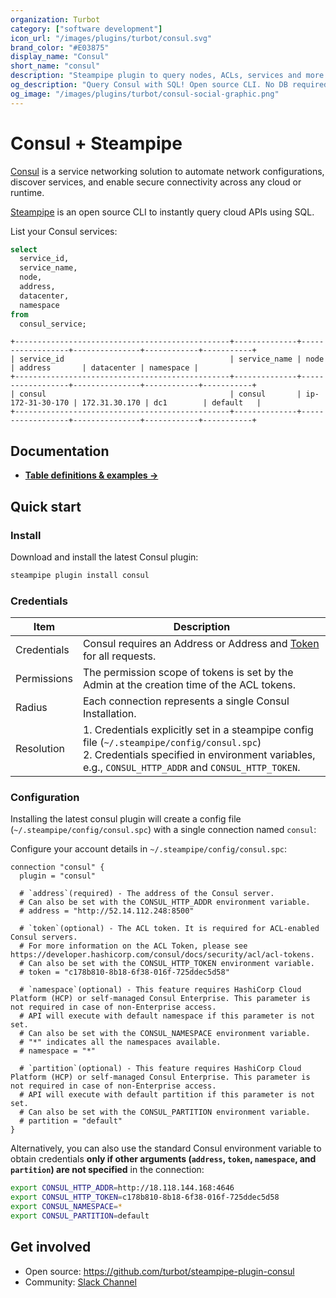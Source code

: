 ```yaml
---
organization: Turbot
category: ["software development"]
icon_url: "/images/plugins/turbot/consul.svg"
brand_color: "#E03875"
display_name: "Consul"
short_name: "consul"
description: "Steampipe plugin to query nodes, ACLs, services and more from Consul."
og_description: "Query Consul with SQL! Open source CLI. No DB required."
og_image: "/images/plugins/turbot/consul-social-graphic.png"
---
```


# Consul + Steampipe

[Consul](https://www.consul.io/) is a service networking solution to automate network configurations, discover services, and enable secure connectivity across any cloud or runtime.

[Steampipe](https://steampipe.io) is an open source CLI to instantly query cloud APIs using SQL.

List your Consul services:

```sql
select
  service_id,
  service_name,
  node,
  address,
  datacenter,
  namespace
from
  consul_service;
```

```
+------------------------------------------------+--------------+------------------+---------------+------------+-----------+
| service_id                                     | service_name | node             | address       | datacenter | namespace |
+------------------------------------------------+--------------+------------------+---------------+------------+-----------+
| consul                                         | consul       | ip-172-31-30-170 | 172.31.30.170 | dc1        | default   |
+------------------------------------------------+--------------+------------------+---------------+------------+-----------+
```

## Documentation

- **[Table definitions & examples →](/plugins/turbot/consul/tables)**

## Quick start

### Install

Download and install the latest Consul plugin:

```sh
steampipe plugin install consul
```

### Credentials

| Item        | Description                                                                                                                                                                                           |
| ----------- | ----------------------------------------------------------------------------------------------------------------------------------------------------------------------------------------------------- |
| Credentials | Consul requires an Address or Address and [Token](https://developer.hashicorp.com/consul/docs/security/acl/acl-tokens) for all requests.                                                              |
| Permissions | The permission scope of tokens is set by the Admin at the creation time of the ACL tokens.                                                                                                            |
| Radius      | Each connection represents a single Consul Installation.                                                                                                                                              |
| Resolution  | 1. Credentials explicitly set in a steampipe config file (`~/.steampipe/config/consul.spc`)<br />2. Credentials specified in environment variables, e.g., `CONSUL_HTTP_ADDR` and `CONSUL_HTTP_TOKEN`. |

### Configuration

Installing the latest consul plugin will create a config file (`~/.steampipe/config/consul.spc`) with a single connection named `consul`:

Configure your account details in `~/.steampipe/config/consul.spc`:

```hcl
connection "consul" {
  plugin = "consul"

  # `address`(required) - The address of the Consul server.
  # Can also be set with the CONSUL_HTTP_ADDR environment variable.
  # address = "http://52.14.112.248:8500"

  # `token`(optional) - The ACL token. It is required for ACL-enabled Consul servers.
  # For more information on the ACL Token, please see https://developer.hashicorp.com/consul/docs/security/acl/acl-tokens.
  # Can also be set with the CONSUL_HTTP_TOKEN environment variable.
  # token = "c178b810-8b18-6f38-016f-725ddec5d58"

  # `namespace`(optional) - This feature requires HashiCorp Cloud Platform (HCP) or self-managed Consul Enterprise. This parameter is not required in case of non-Enterprise access.
  # API will execute with default namespace if this parameter is not set.
  # Can also be set with the CONSUL_NAMESPACE environment variable.
  # "*" indicates all the namespaces available.
  # namespace = "*"

  # `partition`(optional) - This feature requires HashiCorp Cloud Platform (HCP) or self-managed Consul Enterprise. This parameter is not required in case of non-Enterprise access.
  # API will execute with default partition if this parameter is not set.
  # Can also be set with the CONSUL_PARTITION environment variable.
  # partition = "default"
}
```

Alternatively, you can also use the standard Consul environment variable to obtain credentials **only if other arguments (`address`, `token`, `namespace`, and `partition`) are not specified** in the connection:

```sh
export CONSUL_HTTP_ADDR=http://18.118.144.168:4646
export CONSUL_HTTP_TOKEN=c178b810-8b18-6f38-016f-725ddec5d58
export CONSUL_NAMESPACE=*
export CONSUL_PARTITION=default
```

## Get involved

- Open source: https://github.com/turbot/steampipe-plugin-consul
- Community: [Slack Channel](https://steampipe.io/community/join)
